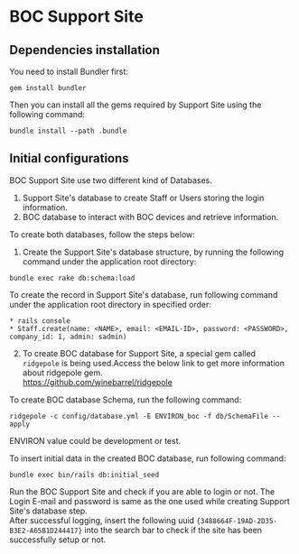 # BOC Support Site

## Dependencies installation

You need to install Bundler first:

```
gem install bundler
```

Then you can install all the gems required by Support Site using the following command:

```
bundle install --path .bundle
```

## Initial configurations

BOC Support Site use two different kind of Databases.
1. Support Site's database to create Staff or Users storing the login information.
2. BOC database to interact with BOC devices and retrieve information.

To create both databases, follow the steps below:
  1. Create the Support Site's database structure, by running the following command under the application root directory:

```
bundle exec rake db:schema:load
```

To create the record in Support Site's database, run following command under the application root directory in specified order:
```
* rails console
* Staff.create(name: <NAME>, email: <EMAIL-ID>, password: <PASSWORD>, company_id: 1, admin: sadmin)
```
  2. To create BOC database for Support Site, a special gem called `ridgepole` is being used.Access the below link to get more information about ridgepole gem.  
https://github.com/winebarrel/ridgepole

To create BOC database Schema, run the following command:
```
ridgepole -c config/database.yml -E ENVIRON_boc -f db/SchemaFile --apply
```
ENVIRON value could be development or test.

To insert initial data in the created BOC database, run following command:
```
bundle exec bin/rails db:initial_seed
```

Run the BOC Support Site and check if you are able to login or not. The Login E-mail and password is same as the one used while creating Support Site's database step.  
After successful logging, insert the following uuid `{3488664F-19AD-2D35-B3E2-A65B1D244417}` into the search bar to check if the site has been successfully setup or not.
